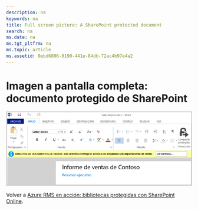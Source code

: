 ```yaml
---
description: na
keywords: na
title: Full screen picture: A SharePoint protected document
search: na
ms.date: na
ms.tgt_pltfrm: na
ms.topic: article
ms.assetid: 0ebd6806-0190-441e-84db-72ac4b97e4a2
---
```

# Imagen a pantalla completa: documento protegido de SharePoint
![](../Image/AzRMS_StoryboardSPO_3.png)

Volver a [Azure RMS en acción: bibliotecas protegidas con SharePoint Online](http://technet.microsoft.com/library/jj585026.aspx).

